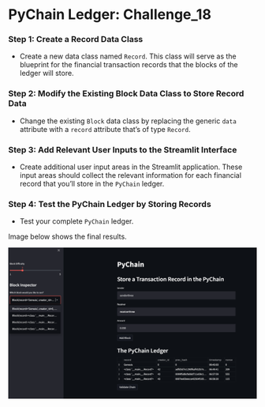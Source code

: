 # PyChain Ledger: Challenge_18 

### Step 1: Create a Record Data Class
* Create a new data class named `Record`. This class will serve as the blueprint for the financial transaction records that the blocks of the ledger will store.

### Step 2: Modify the Existing Block Data Class to Store Record Data
* Change the existing `Block` data class by replacing the generic `data` attribute with a `record` attribute that’s of type `Record`.

### Step 3: Add Relevant User Inputs to the Streamlit Interface
* Create additional user input areas in the Streamlit application. These input areas should collect the relevant information for each financial record that you’ll store in the `PyChain` ledger.

### Step 4: Test the PyChain Ledger by Storing Records
* Test your complete `PyChain` ledger. 

Image below shows the final results.

![pychain_screenshot](pychain_screenshot.png)